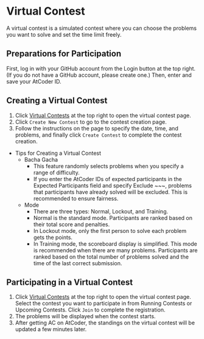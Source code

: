 # Virtual Contest
A virtual contest is a simulated contest where you can choose the problems you want to solve and set the time limit freely.

## Preparations for Participation
First, log in with your GitHub account from the Login button at the top right. (If you do not have a GitHub account, please create one.)
Then, enter and save your AtCoder ID.

## Creating a Virtual Contest
1. Click [Virtual Contests](https://kenkoooo.com/atcoder/#/contest/recent) at the top right to open the virtual contest page.
1. Click `Create New Contest` to go to the contest creation page.
1. Follow the instructions on the page to specify the date, time, and problems, and finally click `Create Contest` to complete the contest creation.
- Tips for Creating a Virtual Contest
  - Bacha Gacha
    - This feature randomly selects problems when you specify a range of difficulty.
    - If you enter the AtCoder IDs of expected participants in the Expected Participants field and specify Exclude ~~~, problems that participants have already solved will be excluded. This is recommended to ensure fairness.
  - Mode
    - There are three types: Normal, Lockout, and Training.
    - Normal is the standard mode. Participants are ranked based on their total score and penalties.
    - In Lockout mode, only the first person to solve each problem gets the points.
    - In Training mode, the scoreboard display is simplified. This mode is recommended when there are many problems. Participants are ranked based on the total number of problems solved and the time of the last correct submission.

## Participating in a Virtual Contest
1. Click [Virtual Contests](https://kenkoooo.com/atcoder/#/contest/recent) at the top right to open the virtual contest page.
Select the contest you want to participate in from Running Contests or Upcoming Contests. Click `Join` to complete the registration.
1. The problems will be displayed when the contest starts.
1. After getting AC on AtCoder, the standings on the virtual contest will be updated a few minutes later.
